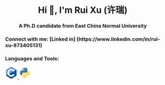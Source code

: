 <h1 align="center">Hi 👋, I'm Rui Xu (许瑞)</h1>
<h3 align="center">A Ph.D candidate from East China Normal University</h3>

<h3 align="left">Connect with me: [Linked in] (https://www.linkedin.com/in/rui-xu-873405131) </h3>
<p align="left">
</p>

<h3 align="left">Languages and Tools:</h3>
<p align="left"> <a href="https://www.cprogramming.com/" target="_blank" rel="noreferrer"> <img src="https://raw.githubusercontent.com/devicons/devicon/master/icons/c/c-original.svg" alt="c" width="40" height="40"/> </a> <a href="https://www.python.org" target="_blank" rel="noreferrer"> <img src="https://raw.githubusercontent.com/devicons/devicon/master/icons/python/python-original.svg" alt="python" width="40" height="40"/> </a> </p>
